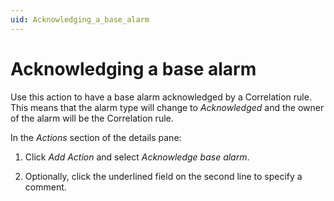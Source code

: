 ```yaml
---
uid: Acknowledging_a_base_alarm
---
```


# Acknowledging a base alarm

Use this action to have a base alarm acknowledged by a Correlation rule. This means that the alarm type will change to *Acknowledged* and the owner of the alarm will be the Correlation rule.

In the *Actions* section of the details pane:

1. Click *Add Action* and select *Acknowledge base alarm*.

1. Optionally, click the underlined field on the second line to specify a comment.
